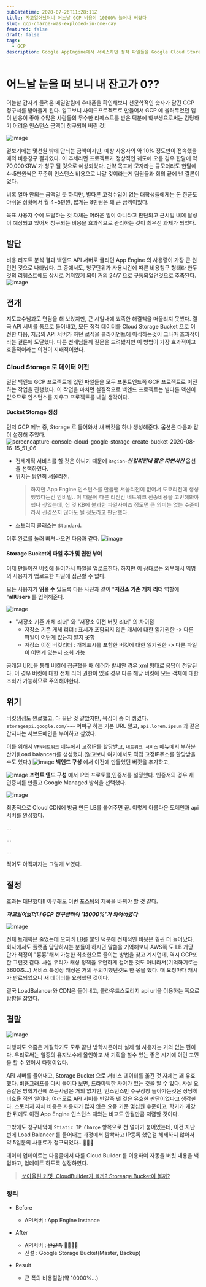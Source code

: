 ```yaml
---
pubDatetime: 2020-07-26T11:28:11Z
title: 자고일어났더니 어느날 GCP 비용이 10000% 늘어나 버렸다
slug: gcp-charge-was-exploded-in-one-day
featured: false
draft: false
tags:
  - GCP
description: Google AppEngine에서 서비스하던 정적 파일들을 Google Cloud Storage 로 이전했던 내용들에 대하여 정리합니다.
---
```


# 어느날 눈을 떠 보니 내 잔고가 0??

어늘날 갑자기 들려온 메일알림에 휴대폰을 확인해보니 천문학적인 숫자가 담긴 GCP 청구서를 받아들게 된다.
알고보니 사이드프로젝트로 만들어서 GCP 에 올려두었던 앱이 반응이 좋아 수많은 사람들의 무수한 리퀘스트를 받은 덕분에 학부생으로써는 감당하기 어려운 인스턴스 금액이 청구되어 버린 것!

![image](https://user-images.githubusercontent.com/29659112/90328293-372e5480-dfd6-11ea-8dbb-62136270f76a.png)

겉보기에는 몇천원 밖에 안되는 금액이지만, 예상 사용자의 약 10% 정도만이 접속했을때의 비용청구 결과였다. 이 추세라면 프로젝트가 정상적인 궤도에 오를 경우 한달에 약 70,000KRW 가 청구 될 것으로 예상되었다.
만약 목표에 모자라는 규모더라도 한달에 4~5만원씩은 꾸준히 인스턴스 비용으로 나갈 것이라는게 팀원들과 회의 끝에 낸 결론이었다.

비록 얼마 안되는 금액일 듯 하지만, 별다른 고정수입이 없는 대학생들에게는 돈 한푼도 아쉬운 상황에서 월 4~5만원, 많게는 8만원은 꽤 큰 금액이었다.

목표 사용자 수에 도달하는 것 자체는 어려운 일이 아니라고 판단되고 근시일 내에 달성이 예상되고 있어서 청구되는 비용을 효과적으로 관리하는 것이 최우선 과제가 되었다.

## 발단

비용 리포트 분석 결과 백엔드 API 서버로 굴리던 App Engine 의 사용량이 가장 큰 원인인 것으로 나타났다. 그 중에서도, 청구단위가 사용시간에 따른 비용청구 형태라 한두것의 리퀘스트에도 상시로 켜져있게 되어 거의 24/7 으로 구동되었던것으로 추측된다.
![image](https://user-images.githubusercontent.com/29659112/90328362-cf2c3e00-dfd6-11ea-84c9-063bcbf15d25.png)

## 전개

지도교수님과도 면담을 해 보았지만, 근 시일내에 뾰족한 해결책을 떠올리지 못했다. 결국 API 서버를 통으로 들어내고, 모든 정적 데이터를 Cloud Storage Bucket 으로 이전한 다음, 지금의 API 서버가 하던 로직을 클라이언트에 이식하는것이 그나마 효과적이라는 결론에 도달했다. 다른 선배님들께 질문을 드려봤지만 이 방법이 가장 효과적이고 효율적이라는 의견이 지배적이었다.

### Cloud Storage 로 데이터 이전

일단 백엔드 GCP 프로젝트에 있던 파일들을 모두 프론트엔드쪽 GCP 프로젝트로 이전하는 작업을 진행했다. 이 작업을 마치면 실질적으로 백엔드 프로젝트는 별다른 액션이 없으므로 인스턴스를 지우고 프로젝트를 내릴 생각이다.

#### Bucket Storage 생성

먼저 GCP 메뉴 중, Storage 로 들어와서 새 버킷을 하나 생성해준다.
옵션은 다음과 같이 설정해 주었다.
![screencapture-console-cloud-google-storage-create-bucket-2020-08-16-15_51_06](https://user-images.githubusercontent.com/29659112/90328718-8de95d80-dfd9-11ea-9ba6-5acce4c0a178.png)

- 전세계적 서비스를 할 것은 아니기 때문에 `Region`-**_단일리전내 짧은 지연시간_** 옵션을 선택하였다.
- 위치는 당연히 서울리전.
  > 하지만 App Engine 인스턴스를 만들땐 서울리전이 없어서 도쿄리전에 생성했었다는건 안비밀.. 이 때문에 다른 리전간 네트워크 전송비용을 고민해봐야 했나 싶었는데, 십 몇 KB에 불과한 파일사이즈 정도면 큰 의미는 없는 수준이라서 신경쓰지 않아도 될 정도라고 판단했다.
- 스토리지 클래스는 `Standard`.

이후 완료를 눌러 빠져나오면 다음과 같다.
![image](https://user-images.githubusercontent.com/29659112/90328539-0f3ff080-dfd8-11ea-9a90-3b981e3ec41b.png)

#### Storage Bucket에 파일 추가 및 권한 부여

이제 만들어진 버킷에 들어가서 파일을 업로드한다. 하지만 이 상태로는 외부에서 익명의 사용자가 업로드한 파일에 접근할 수 없다.

모든 사용자가 **읽을 수** 있도록 다음 사진과 같이 "**저장소 기존 개체 리더** 역할에 "**allUsers** 를 입력해준다.

![image](https://user-images.githubusercontent.com/29659112/90328787-22ec5680-dfda-11ea-980e-77ee79012fcb.png)

- "저장소 기존 개체 리더" 와 "저장소 이전 버킷 리더" 의 차이점
  - 저장소 기존 개체 리더 : 표시가 포함되지 않은 개체에 대한 읽기권한 -> 다른 파일이 어떤게 있는지 알지 못함
  - 저장소 이전 버킷리더 : 개체표시를 포함한 버킷에 대한 읽기권한 ->
    다른 파일이 어떤게 있는지 조회 가능

공개된 URL을 통해 버킷에 접근했을 때 에러가 발새안 경우 xml 형태로 응답이 전달된다. 이 경우 버킷에 대한 전체 리더 권한이 있을 경우 다른 해당 버킷에 모든 객체에 대한 조회가 가능하므로 주의해야한다.

## 위기

버킷생성도 완료했고, 다 끝난 것 같았지만, 욕심이 좀 더 생겼다.
`storageapi.google.com/~~~` 어쩌구 하는 기본 URL 말고, `api.lorem.ipsum` 과 같은 간지나는 서브도메인을 부여하고 싶었다.

이를 위해서 `VPN네트워크` 메뉴에서 고정IP를 할당받고, `네트워크 서비스` 메뉴에서 부하분산기(Load balancer)를 생성했다.(알고보니 여기에서도 적접 고정IP주소를 할당받을 수도 있다.)
![image](https://user-images.githubusercontent.com/29659112/90329370-39e17780-dfdf-11ea-9f27-5bc3f626485c.png)
**백엔드 구성** 에서 이전에 만들었던 버킷을 추가하고,

![image](https://user-images.githubusercontent.com/29659112/90329384-567daf80-dfdf-11ea-9083-3a3727e3317a.png)
**프런트 엔드 구성** 에서 IP와 프로토콜,인증서를 설정했다. 인증서의 경우 새 인증서를 만들고 Google Managed 방식을 선택했다.

![image](https://user-images.githubusercontent.com/29659112/90329656-baa17300-dfe1-11ea-978c-4d3a9d02901c.png)

최종적으로 Cloud CDN에 방금 만든 LB를 붙여주면 끝.
이렇게 아름다운 도메인과 api 서버를 완성했다.

...

...

...

적어도 아직까지는 그렇게 보였다.

## 절정

효과는 대단했다!!
아무래도 이번 포스팅의 제목을 바꿔야 할 것 같다.

**_자고일어났더니 GCP 청구금액이 '15000%'가 되어버렸다_**

![image](https://user-images.githubusercontent.com/29659112/90329743-44e9d700-dfe2-11ea-9658-079d07b9287f.png)

전체 트래픽은 줄었는데 오히려 LB를 붙인 덕분에 전체적인 비용은 훨씬 더 늘어났다.
회사에서도 플랫폼 담당하시는 분들이 하시던 말씀을 기억해보니 AWS쪽 도 LB 개당 단가 책정이 "흉흉"해서 가능한 최소한으로 줄이는 방법을 찾고 계시던데, 역시 GCP또한 그런것 같다.
사실 우리가 캐싱 정책을 유연하게 걸어둔 것도 아니라서(기억하기로는 3600초...) 서비스 특성상 캐싱은 거의 무의미했던것도 한 몫을 했다. 매 요청마다 캐시가 만료되었으니 새 데이터를 요청했던 것이다.

결국 LoadBalancer와 CDN은 들어내고, 클라우드스토리지 api url을 이용하는 쪽으로 방향을 잡았다.

## 결말

![image](https://user-images.githubusercontent.com/29659112/90329847-fb4dbc00-dfe2-11ea-8d3c-f7395581e0bc.png)

다행히도 요즘은 계절학기도 모두 끝난 방학시즌이라 실제 일 사용자는 거의 없는 편이다. 우리로써는 일종의 유지보수에 올인하고 새 기획을 할수 있는 좋은 시기에 이런 고민을 할 수 있어서 다행이었다.

API 서버를 들어내고, Storage Bucket 으로 서비스 데이터를 옮긴 것 자체는 꽤 유효했다. 비용그래프를 다시 들여다 보면, 드라마틱한 차이가 있는 것을 알 수 있다.
사실 요즘같은 방학기간에 쓰는사람은 거의 없지만, 인스턴스만 주구장창 돌아가는것은 상당히 비효율 적인 일이다. 여러모로 API 서버를 반갈죽 낸 것은 유효한 판단이었다고 생각한다. 스토리지 자체 비용은 사용자가 많지 않은 요즘 기준 몇십원 수준이고, 학기가 개강한 뒤에도 이전 App Engine 인스턴스 때와는 비교도 안될만큼 저렴할 것이다.

그밖에도 청구내역에 `Stiatic IP Charge` 항목으로 천 얼마가 붙어있는데, 이건 지난번에 Load Balancer 를 들어내는 과정에서 깜빡하고 IP등록 했던걸 해제하지 않아서 약 5일분의 사용료가 청구되었다.. 🤔🤔🤔

데이터 업데이트는 다음글에서 다룰 Cloud Builder 를 이용하여 자동을 버킷 내용을 백업하고, 업데이트 하도록 설정하였다.

> [쏘아올린 커밋, CloudBuilder가 볼까? Storeage Bucket이 볼까?](https://zerogyun.dev/2020/08/13/GCP-Storage-Github%EC%97%B0%EB%8F%99/)

### 정리

- Before
  - API서버 : App Engine Instance
- After

  - API서버 : ~~반갈죽~~ 🔪👊🔪👊
  - 신설 : Google Storage Bucket(Master, Backup)

- Result
  - 큰 폭의 비용절감(약 10000%...)
